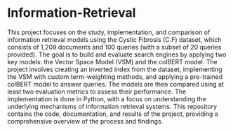 # Information-Retrieval

This project focuses on the study, implementation, and comparison of information retrieval models using the Cystic Fibrosis (C.F) dataset, which consists of 1,209 documents and 100 queries (with a subset of 20 queries provided). The goal is to build and evaluate search engines by applying two key models: the Vector Space Model (VSM) and the colBERT model. The project involves creating an inverted index from the dataset, implementing the VSM with custom term-weighting methods, and applying a pre-trained colBERT model to answer queries. The models are then compared using at least two evaluation metrics to assess their performance. The implementation is done in Python, with a focus on understanding the underlying mechanisms of information retrieval systems. This repository contains the code, documentation, and results of the project, providing a comprehensive overview of the process and findings.
